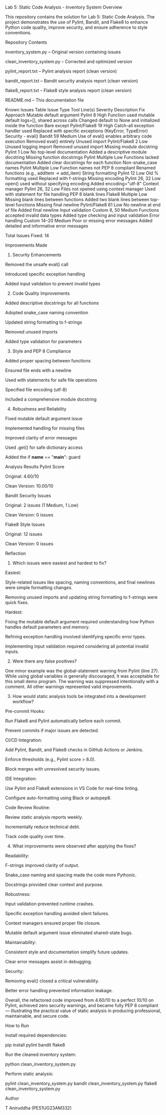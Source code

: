 Lab 5: Static Code Analysis - Inventory System
Overview

This repository contains the solution for Lab 5: Static Code Analysis. The project demonstrates the use of Pylint, Bandit, and Flake8 to enhance Python code quality, improve security, and ensure adherence to style conventions.

Repository Contents

inventory_system.py – Original version containing issues

clean_inventory_system.py – Corrected and optimized version

pylint_report.txt – Pylint analysis report (clean version)

bandit_report.txt – Bandit security analysis report (clean version)

flake8_report.txt – Flake8 style analysis report (clean version)

README.md – This documentation file

Known Issues Table
Issue Type	Tool	Line(s)	Severity	Description	Fix Approach
Mutable default argument	Pylint	8	High	Function used mutable default logs=[], shared across calls	Changed default to None and initialized inside the function
Bare except	Pylint/Flake8	19	High	Catch-all exception handler used	Replaced with specific exceptions (KeyError, TypeError)
Security - eval()	Bandit	59	Medium	Use of eval() enables arbitrary code execution	Removed eval() entirely
Unused import	Pylint/Flake8	2	Low	Unused logging import	Removed unused import
Missing module docstring	Pylint	1	Low	No top-level documentation	Added a descriptive module docstring
Missing function docstrings	Pylint	Multiple	Low	Functions lacked documentation	Added clear docstrings for each function
Non-snake_case names	Pylint	Multiple	Low	Function names not PEP 8 compliant	Renamed functions (e.g., addItem → add_item)
String formatting	Pylint	12	Low	Old % formatting used	Replaced with f-strings
Missing encoding	Pylint	26, 32	Low	open() used without specifying encoding	Added encoding="utf-8"
Context manager	Pylint	26, 32	Low	Files not opened using context manager	Used with statement for file handling
PEP 8 blank lines	Flake8	Multiple	Low	Missing blank lines between functions	Added two blank lines between top-level functions
Missing final newline	Pylint/Flake8	61	Low	No newline at end of file	Added final newline
Input validation	Custom	8, 50	Medium	Functions accepted invalid data types	Added type checking and input validation
Error handling	Custom	14–20	Medium	Poor or missing error messages	Added detailed and informative error messages

Total Issues Fixed: 14

Improvements Made
1. Security Enhancements

Removed the unsafe eval() call

Introduced specific exception handling

Added input validation to prevent invalid types

2. Code Quality Improvements

Added descriptive docstrings for all functions

Adopted snake_case naming convention

Updated string formatting to f-strings

Removed unused imports

Added type validation for parameters

3. Style and PEP 8 Compliance

Added proper spacing between functions

Ensured file ends with a newline

Used with statements for safe file operations

Specified file encoding (utf-8)

Included a comprehensive module docstring

4. Robustness and Reliability

Fixed mutable default argument issue

Implemented handling for missing files

Improved clarity of error messages

Used .get() for safe dictionary access

Added the if __name__ == "__main__": guard

Analysis Results
Pylint Score

Original: 4.60/10

Clean Version: 10.00/10

Bandit Security Issues

Original: 2 issues (1 Medium, 1 Low)

Clean Version: 0 issues

Flake8 Style Issues

Original: 12 issues

Clean Version: 0 issues

Reflection
1. Which issues were easiest and hardest to fix?

Easiest:

Style-related issues like spacing, naming conventions, and final newlines were simple formatting changes.

Removing unused imports and updating string formatting to f-strings were quick fixes.

Hardest:

Fixing the mutable default argument required understanding how Python handles default parameters and memory.

Refining exception handling involved identifying specific error types.

Implementing input validation required considering all potential invalid inputs.

2. Were there any false positives?

One minor example was the global-statement warning from Pylint (line 27). While using global variables is generally discouraged, it was acceptable for this small demo program. The warning was suppressed intentionally with a comment.
All other warnings represented valid improvements.

3. How would static analysis tools be integrated into a development workflow?

Pre-commit Hooks:

Run Flake8 and Pylint automatically before each commit.

Prevent commits if major issues are detected.

CI/CD Integration:

Add Pylint, Bandit, and Flake8 checks in GitHub Actions or Jenkins.

Enforce thresholds (e.g., Pylint score > 8.0).

Block merges with unresolved security issues.

IDE Integration:

Use Pylint and Flake8 extensions in VS Code for real-time linting.

Configure auto-formatting using Black or autopep8.

Code Review Routine:

Review static analysis reports weekly.

Incrementally reduce technical debt.

Track code quality over time.

4. What improvements were observed after applying the fixes?

Readability:

F-strings improved clarity of output.

Snake_case naming and spacing made the code more Pythonic.

Docstrings provided clear context and purpose.

Robustness:

Input validation prevented runtime crashes.

Specific exception handling avoided silent failures.

Context managers ensured proper file closure.

Mutable default argument issue eliminated shared-state bugs.

Maintainability:

Consistent style and documentation simplify future updates.

Clear error messages assist in debugging.

Security:

Removing eval() closed a critical vulnerability.

Better error handling prevented information leakage.

Overall, the refactored code improved from 4.60/10 to a perfect 10/10 on Pylint, achieved zero security warnings, and became fully PEP 8 compliant — illustrating the practical value of static analysis in producing professional, maintainable, and secure code.

How to Run

Install required dependencies:

pip install pylint bandit flake8


Run the cleaned inventory system:

python clean_inventory_system.py


Perform static analysis:

pylint clean_inventory_system.py
bandit clean_inventory_system.py
flake8 clean_inventory_system.py

Author

T Aniruddha (PES1UG23AM332)

